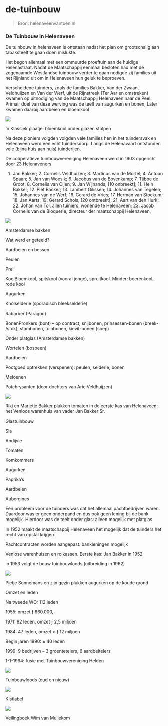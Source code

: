 # de-tuinbouw

> Bron: helenaveenvantoen.nl

### De Tuinbouw in Helenaveen

De tuinbouw in helenaveen is ontstaan nadat het plan om grootschalig aan tabaksteelt te gaan doen mislukte.

Het begon allemaal met een ommuurde proeftuin aan de huidige Helenastraat. Nadat de Maatschappij eenmaal besloten had met de zogenaamde Westlandse tuinbouw verder te gaan nodigde zij families uit het Rijnland uit om in Helenaveen hun geluk te beproeven.

Verscheidene tuinders, zoals de families Bakker, Van der Zwaan, Veldhuijzen en Van der Werf, uit de Rijnstreek (Ter Aar en omstreken) kwamen op uitnodiging van de Maatschappij Helenaveen naar de Peel. Primair doel van deze werving was de teelt van augurken en bonen, Later kwamen daarbij aardbeien en bloemkool

![](images/de-tuinbouw/Lj22.JPG)

‘n Klassiek plaatje: bloemkool onder glazen stolpen

Na deze pioniers volgden volgden vele families hen in het tuindersvak en Helenaveen werd een echt tuindersdorp. Langs de Helenavaart ontstonden vele (bijna huis aan huis) tuinderijen.

De coöperatieve tuinbouwvereniging Helenaveen werd in 1903 opgericht door 23 Helenaveners.

1. Jan Bakker; 2. Cornelis Veldhuizen; 3. Martinus van de Mortel; 4. Antoon Spaan; 5. Jan van Woesik; 6. Jacobus van de Bovenkamp; 7. Tjibbe de Groot; 8. Cornelis van Oijen; 9. Jan Wijnands; [10 onbreekt]; 11. Hein Bakker; 12. Piet Backer; 13. Lambert Gilissen; 14. Johannes van Tegelen; 15. Johannes van de Werf; 16. Gerard de Vries; 17. Herman van Stockum; 18. Jan Aarts; 19. Gerard Schols; [20 ontbreekt]; 21. Aart van den Hurk; 22. Johan van Tol, allen tuiniers, wonende te Helenaveen; 23. Jacob Cornelis van de Bloquerie, directeur der maatschappij Helenaveen,

![](images/de-tuinbouw/Lj21.JPG)

Amsterdamse bakken

Wat werd er geteeld?

Aardbeien en bessen

Peulen

Prei

KoolBloemkool, spitskool (vooral jonge), spruitkool. Minder: boerenkool, rode kool

Augurken

Knolselderie (sporadisch bleekselderie)

Rabarber (Paragon)

BonenPronkers (bont) – op contract, snijbonen, prinsessen-bonen (breek- /stok), stambonen, tuinbonen, kievit-bonen (soep)

Onder platglas (Amsterdamse bakken)

Wortelen (bospeen)

Aardbeien

Pootgoed optrekken (verspenen): peulen, selderie, bonen

Meloenen

Potchrysanten (door dochters van Arie Veldhuijzen)

![](images/de-tuinbouw/Bakker_Kervelweg_Eerste-kas.jpg)

Riki en Marietje Bakker plukken tomaten in de eerste kas van Helenaveen: het Venloos warenhuis van vader Jan Bakker Sr.

Glastuinbouw

Sla

Andijvie

Tomaten

Komkommers

Augurken

Paprika’s

Aardbeien

Aubergines

Een probleem voor de tuinders was dat het allemaal pachtbedrijven waren. Daardoor was er geen onderpand en dus ook geen lening bij de bank mogelijk. Hierdoor was de teelt onder glas: alleen mogelijk met platglas

In 1952 maakt de maatschappij Helenaveen het mogelijk dat de tuinders het recht van opstal krijgen.

Pachtcontracten worden aangepast: bankleningen mogelijk

Venlose warenhuizen en rolkassen. Eerste kas: Jan Bakker in 1952

in 1953 volgt de bouw tuinbouwloods (uitbreiding in 1962)

![](images/de-tuinbouw/Gv21.JPG)

Pietje Sonnemans en zijn gezin plukken augurken op de koude grond

Omzet en leden

Na tweede WO: 112 leden

1955: omzet ƒ 660.000,-

1971: 82 leden, omzet ƒ 2,5 miljoen

1984: 47 leden, omzet > ƒ 12 miljoen

Begin jaren 1990: ± 40 leden

1999: 9 bedrijven – 3 groentetelers, 6 aardbeitelers

1-1-1994: fusie met Tuinbouwvereniging Helden

![](images/de-tuinbouw/Pg95.JPG)

Tuinbouwloods (oud en nieuw)

![](images/de-tuinbouw/Veilingkaartjes_2.jpg)

Kistlabel

![](images/de-tuinbouw/veilingboek.jpg)

Veilingboek Wim van Mullekom
